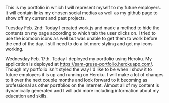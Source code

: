 
This is my portfolio in which I will represent myself to my future employers.  It will contain links my chosen social medias as well as my github page to show off my current and past projects.  

Tuesday Feb. 2nd: Today I created work.js and made a method to hide the contents on my page according to which tab the user clicks on.  I tried to use the icomoon icons as well but was unable to get them to work before the end of the day.  I still need to do a lot more styling and get my icons working.

Wednesday Feb. 17th.  Today I deployed my portfolio using Heroku.  My application is deployed at
https://sam-gruse-portfolio.herokuapp.com/.
Though my portfolio isn't styled the way I'd like to be when I show it to future employers it is up and running on Heroku.  I will make a lot of changes to it over the next couple months and look forward to it becoming as professional as other portfolios on the internet.  Almost all of my content is dynamically generated and I will add more including information about my education and skills.  
